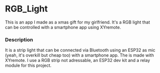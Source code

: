 # RGB_Light
This is an app I made as a xmas gift for my girlfriend. It's a RGB light that can be controlled with a smartphone app using XYremote.

### Description
It is a strip light that can be connected via Bluetooth using an ESP32 as mic (yeah, it's overkill but cheap too) with a smartphone app. The is made with XYremote.
I use a RGB strip not adressable, an ESP32 dev kit and a relay module for this project. 
